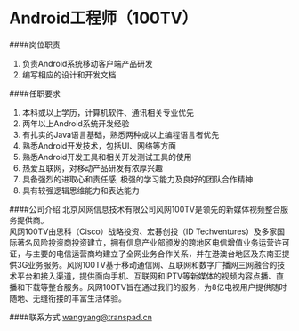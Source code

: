 Android工程师（100TV）
==========
####岗位职责
1. 负责Android系统移动客户端产品研发 
2. 编写相应的设计和开发文档

####任职要求
1. 本科或以上学历，计算机软件、通讯相关专业优先 
2. 两年以上Android系统开发经验 
3. 有扎实的Java语言基础，熟悉两种或以上编程语言者优先 
4. 熟悉Android开发技术，包括UI、网络等方面 
5. 熟悉Android开发工具和相关开发测试工具的使用 
6. 热爱互联网，对移动产品研发有浓厚兴趣 
7. 具备强烈的进取心和责任感, 极强的学习能力及良好的团队合作精神 
8. 具有较强逻辑思维能力和表达能力

####公司介绍
北京风网信息技术有限公司风网100TV是领先的新媒体视频整合服务提供商。  
风网100TV由思科（Cisco）战略投资、宏碁创投（ID Techventures）及多家国际著名风险投资商投资建立，拥有信息产业部颁发的跨地区电信增值业务运营许可证，与主要的电信运营商均建立了全网业务合作关系，并在港澳台地区及东南亚提供3G业务服务。风网100TV基于移动通信网、互联网和数字广播网三网融合的技术平台和接入渠道，提供面向手机、互联网和IPTV等新媒体的视频内容点播、直播和下载等整合服务。风网100TV旨在通过我们的服务，为8亿电视用户提供随时随地、无缝衔接的丰富生活体验。 

####联系方式
[wangyang@transpad.cn](mailto:wangyang@transpad.cn)
